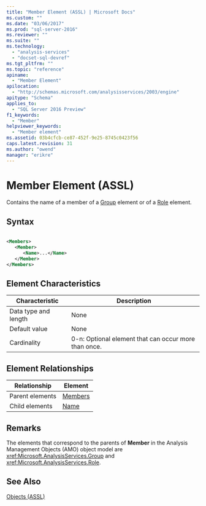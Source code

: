 ```yaml
---
title: "Member Element (ASSL) | Microsoft Docs"
ms.custom: ""
ms.date: "03/06/2017"
ms.prod: "sql-server-2016"
ms.reviewer: ""
ms.suite: ""
ms.technology: 
  - "analysis-services"
  - "docset-sql-devref"
ms.tgt_pltfrm: ""
ms.topic: "reference"
apiname: 
  - "Member Element"
apilocation: 
  - "http://schemas.microsoft.com/analysisservices/2003/engine"
apitype: "Schema"
applies_to: 
  - "SQL Server 2016 Preview"
f1_keywords: 
  - "Member"
helpviewer_keywords: 
  - "Member element"
ms.assetid: 03b4cfcb-ce87-452f-9e25-8745c0423f56
caps.latest.revision: 31
ms.author: "owend"
manager: "erikre"
---
```

# Member Element (ASSL)
  Contains the name of a member of a [Group](../../../analysis-services/scripting/objects/group-element-assl.md) element or of a [Role](../../../analysis-services/scripting/objects/role-element-assl.md) element.  
  
## Syntax  
  
```xml  
  
<Members>  
   <Member>  
      <Name>...</Name>  
   </Member>  
</Members>  
```  
  
## Element Characteristics  
  
|Characteristic|Description|  
|--------------------|-----------------|  
|Data type and length|None|  
|Default value|None|  
|Cardinality|0-n: Optional element that can occur more than once.|  
  
## Element Relationships  
  
|Relationship|Element|  
|------------------|-------------|  
|Parent elements|[Members](../../../analysis-services/scripting/collections/members-element-assl.md)|  
|Child elements|[Name](../../../analysis-services/scripting/properties/name-element-assl.md)|  
  
## Remarks  
 The elements that correspond to the parents of **Member** in the Analysis Management Objects (AMO) object model are <xref:Microsoft.AnalysisServices.Group> and <xref:Microsoft.AnalysisServices.Role>.  
  
## See Also  
 [Objects &#40;ASSL&#41;](../../../analysis-services/scripting/objects/objects-assl.md)  
  
  